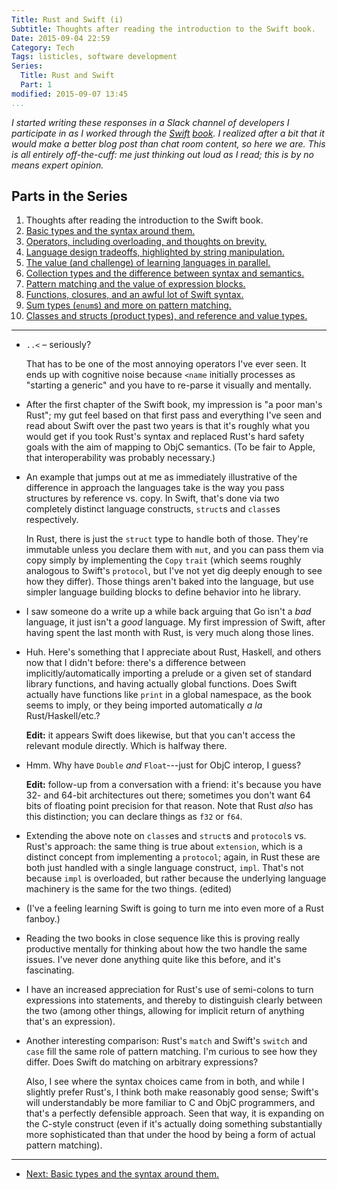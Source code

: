 ```yaml
---
Title: Rust and Swift (i)
Subtitle: Thoughts after reading the introduction to the Swift book.
Date: 2015-09-04 22:59
Category: Tech
Tags: listicles, software development
Series:
  Title: Rust and Swift
  Part: 1
modified: 2015-09-07 13:45
...
```


<i class=editorial>I started writing these responses in a Slack channel of
developers I participate in as I worked through the [Swift][Swift] [book][book]. I realized
after a bit that it would make a better blog post than chat room content, so
here we are. This is all entirely off-the-cuff: me just thinking out loud as I
read; this is by no means expert opinion.</i>

[Swift]: https://developer.apple.com/swift/
[book]: https://developer.apple.com/library/ios/documentation/Swift/Conceptual/Swift_Programming_Language/

Parts in the Series
-------------------

1.  Thoughts after reading the introduction to the Swift book.
2.  [Basic types and the syntax around them.][2]
3.  [Operators, including overloading, and thoughts on brevity.][3]
4.  [Language design tradeoffs, highlighted by string manipulation.][4]
5.  [The value (and challenge) of learning languages in parallel.][5]
6.  [Collection types and the difference between syntax and semantics.][6]
7.  [Pattern matching and the value of expression blocks.][7]
8.  [Functions, closures, and an awful lot of Swift syntax.][8]
9.  [Sum types (`enum`s) and more on pattern matching.][9]
10. [Classes and structs (product types), and reference and value types.][10]

[2]: /2015/rust-and-swift-ii.html
[3]: /2015/rust-and-swift-iii.html
[4]: /2015/rust-and-swift-iv.html
[5]: /2015/rust-and-swift-v.html
[6]: /2015/rust-and-swift-vi.html
[7]: /2015/rust-and-swift-vii.html
[8]: /2015/rust-and-swift-viii.html
[9]: /2015/rust-and-swift-ix.html
[10]: /2015/rust-and-swift-x.html

---

  - `..<` – seriously?

    That has to be one of the most annoying operators I've ever seen. It ends up
    with cognitive noise because `<name` initially processes as "starting a
    generic" and you have to re-parse it visually and mentally.

  - After the first chapter of the Swift book, my impression is "a poor man's
    Rust"; my gut feel based on that first pass and everything I've seen and
    read about Swift over the past two years is that it's roughly what you would
    get if you took Rust's syntax and replaced Rust's hard safety goals with the
    aim of mapping to ObjC semantics. (To be fair to Apple, that interoperability was probably necessary.)

  - An example that jumps out at me as immediately illustrative of the
    difference in approach the languages take is the way you pass structures by
    reference vs. copy. In Swift, that's done via two completely distinct
    language constructs, `struct`s and `class`es respectively.

    In Rust, there is just the `struct` type to handle both of those. They're
    immutable unless you declare them with `mut`, and you can pass them via copy
    simply by implementing the `Copy` `trait` (which seems roughly analogous to
    Swift's `protocol`, but I've not yet dig deeply enough to see how they
    differ). Those things aren't baked into the language, but use simpler
    language building blocks to define behavior into he library.

  - I saw someone do a write up a while back arguing that Go isn't a *bad*
    language, it just isn't a *good* language. My first impression of Swift,
    after having spent the last month with Rust, is very much along those lines.

  - Huh. Here's something that I appreciate about Rust, Haskell, and others now
    that I didn't before: there's a difference between implicitly/automatically
    importing a prelude or a given set of standard library functions, and having
    actually global functions. Does Swift actually have functions like `print`
    in a global namespace, as the book seems to imply, or they being imported
    automatically _a la_ Rust/Haskell/etc.?

    **Edit:** it appears Swift does likewise, but that you can't access the
    relevant module directly. Which is halfway there.

  - Hmm. Why have `Double` *and* `Float`---just for ObjC interop, I guess?

    **Edit:** follow-up from a conversation with a friend: it's because you have
    32- and 64-bit architectures out there; sometimes you don't want 64 bits of
    floating point precision for that reason. Note that Rust *also* has this
    distinction; you can declare things as `f32` or `f64`.

  - Extending the above note on `class`es and `struct`s and `protocol`s vs.
    Rust's approach: the same thing is true about `extension`, which is a
    distinct concept from implementing a `protocol`; again, in Rust these are
    both just handled with a single language construct, `impl`. That's not
    because `impl` is overloaded, but rather because the underlying language
    machinery is the same for the two things. (edited)

  - (I've a feeling learning Swift is going to turn me into even more of a Rust
    fanboy.)

  - Reading the two books in close sequence like this is proving really
    productive mentally for thinking about how the two handle the same issues.
    I've never done anything quite like this before, and it's fascinating.

  - I have an increased appreciation for Rust's use of semi-colons to turn
    expressions into statements, and thereby to distinguish clearly between the
    two (among other things, allowing for implicit return of anything that's an
    expression).

  - Another interesting comparison: Rust's `match` and Swift's `switch` and
    `case` fill the same role of pattern matching. I'm curious to see how they
    differ. Does Swift do matching on arbitrary expressions?

    Also, I see where the syntax choices came from in both, and while I slightly
    prefer Rust's, I think both make reasonably good sense; Swift's will
    understandably be more familiar to C and ObjC programmers, and that's a
    perfectly defensible approach. Seen that way, it is expanding on the C-style
    construct (even if it's actually doing something substantially more
    sophisticated than that under the hood by being a form of actual pattern
    matching).

---

  - [Next: Basic types and the syntax around them.][2]
